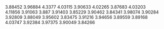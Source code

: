 3.88452
3.96884
4.3377
4.03115
3.90633
4.02265
3.87683
4.03203
4.11856
3.91063
3.887
3.91403
3.85229
3.90462
3.84341
3.98074
3.90284
3.92809
3.88049
3.95602
3.83475
3.91216
3.94656
3.89559
3.89168
4.03747
3.92384
3.97375
3.90049
3.84266
